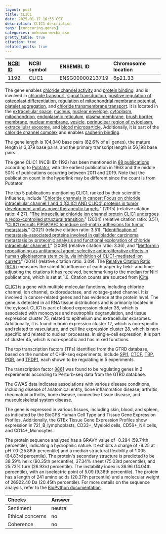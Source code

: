 ```yaml
---
layout: post
title: CLIC1
date: 2025-01-17 16:55 CST
description: CLIC1 description
tags: [cooccuring-genes]
categories: unknown-mechanism
pretty_table: true
citation: true
related_posts: true
---
```




| [NCBI ID](https://www.ncbi.nlm.nih.gov/gene/1192) | NCBI symbol | ENSEMBL ID | Chromosome location |
| :-------- | :------- | :-------- | :------- |
| 1192  | CLIC1 | ENSG00000213719 | 6p21.33 |



The gene enables [chloride channel activity](https://amigo.geneontology.org/amigo/term/GO:0005254) and [protein binding](https://amigo.geneontology.org/amigo/term/GO:0005515), and is involved in [chloride transport](https://amigo.geneontology.org/amigo/term/GO:0006821), [signal transduction](https://amigo.geneontology.org/amigo/term/GO:0007165), [positive regulation of osteoblast differentiation](https://amigo.geneontology.org/amigo/term/GO:0045669), [regulation of mitochondrial membrane potential](https://amigo.geneontology.org/amigo/term/GO:0051881), [platelet aggregation](https://amigo.geneontology.org/amigo/term/GO:0070527), and [chloride transmembrane transport](https://amigo.geneontology.org/amigo/term/GO:1902476). It is located in the [extracellular space](https://amigo.geneontology.org/amigo/term/GO:0005615), [nucleus](https://amigo.geneontology.org/amigo/term/GO:0005634), [nuclear envelope](https://amigo.geneontology.org/amigo/term/GO:0005635), [cytoplasm](https://amigo.geneontology.org/amigo/term/GO:0005737), [mitochondrion](https://amigo.geneontology.org/amigo/term/GO:0005739), [endoplasmic reticulum](https://amigo.geneontology.org/amigo/term/GO:0005783), [plasma membrane](https://amigo.geneontology.org/amigo/term/GO:0005886), [brush border](https://amigo.geneontology.org/amigo/term/GO:0005903), [membrane](https://amigo.geneontology.org/amigo/term/GO:0016020), [nuclear membrane](https://amigo.geneontology.org/amigo/term/GO:0031965), [vesicle](https://amigo.geneontology.org/amigo/term/GO:0031982), [perinuclear region of cytoplasm](https://amigo.geneontology.org/amigo/term/GO:0048471), [extracellular exosome](https://amigo.geneontology.org/amigo/term/GO:0070062), and [blood microparticle](https://amigo.geneontology.org/amigo/term/GO:0072562). Additionally, it is part of the [chloride channel complex](https://amigo.geneontology.org/amigo/term/GO:0034707) and enables [cadherin binding](https://amigo.geneontology.org/amigo/term/GO:0045296).


The gene length is 104,040 base pairs (82.6% of all genes), the mature length is 3,379 base pairs, and the primary transcript length is 56,198 base pairs.


The gene CLIC1 (NCBI ID: 1192) has been mentioned in [88 publications](https://pubmed.ncbi.nlm.nih.gov/?term=%22CLIC1%22) according to [Pubtator](https://academic.oup.com/nar/article/47/W1/W587/5494727), with the earliest publication in 1963 and the middle 50% of publications occurring between 2011 and 2019. Note that the publication count in the hyperlink may be different since the count is from Pubtator.


The top 5 publications mentioning CLIC1, ranked by their scientific influence, include "[Chloride channels in cancer: Focus on chloride intracellular channel 1 and 4 (CLIC1 AND CLIC4) proteins in tumor development and as novel therapeutic targets.](https://pubmed.ncbi.nlm.nih.gov/25546839)" (2015) (relative citation ratio: 4.27), "[The intracellular chloride ion channel protein CLIC1 undergoes a redox-controlled structural transition.](https://pubmed.ncbi.nlm.nih.gov/14613939)" (2004) (relative citation ratio: 3.51), "[CLIC1 recruits PIP5K1A/C to induce cell-matrix adhesions for tumor metastasis.](https://pubmed.ncbi.nlm.nih.gov/33079727)" (2021) (relative citation ratio: 3.51), "[Identification of metastasis-associated proteins involved in gallbladder carcinoma metastasis by proteomic analysis and functional exploration of chloride intracellular channel 1.](https://pubmed.ncbi.nlm.nih.gov/19299076)" (2009) (relative citation ratio: 3.36), and "[Metformin repositioning as antitumoral agent: selective antiproliferative effects in human glioblastoma stem cells, via inhibition of CLIC1-mediated ion current.](https://pubmed.ncbi.nlm.nih.gov/25361004)" (2014) (relative citation ratio: 3.09). The [Relative Citation Ratio (RCR)](https://journals.plos.org/plosbiology/article?id=10.1371/journal.pbio.1002541) measures the scientific influence of each paper by field- and time-adjusting the citations it has received, benchmarking to the median for NIH publications, which is set at 1.0. Citation counts are sourced from [iCite](https://icite.od.nih.gov).


[CLIC1](https://www.proteinatlas.org/ENSG00000213719-CLIC1) is a gene with multiple molecular functions, including chloride channel, ion channel, oxidoreductase, and voltage-gated channel. It is involved in cancer-related genes and has evidence at the protein level. The gene is detected in all RNA tissue distributions and is primarily located in the cytosol. CLIC1 is part of blood expression cluster 38, which is associated with monocytes and neutrophils degranulation, and tissue expression cluster 75, related to epithelium and extracellular exosomes. Additionally, it is found in brain expression cluster 12, which is non-specific and related to vasculature, and cell line expression cluster 28, which is non-specific and related to nuclear processes. In single-cell expression, it is part of cluster 45, which is non-specific and has mixed functions.


The top transcription factors (TFs) identified from the GTRD database, based on the number of CHIP-seq experiments, include [SPI1](https://www.ncbi.nlm.nih.gov/gene/6688), [CTCF](https://www.ncbi.nlm.nih.gov/gene/10664), [TBP](https://www.ncbi.nlm.nih.gov/gene/6908), [PGR](https://www.ncbi.nlm.nih.gov/gene/5241), and [TFDP1](https://www.ncbi.nlm.nih.gov/gene/7027), each shown to be regulating in 5 experiments.


The transcription factor [8861](https://www.ncbi.nlm.nih.gov/gene/8861) was found to be regulating genes in 2 experiments according to Perturb-seq data from the GTRD database.


The GWAS data indicates associations with various disease conditions, including disease of anatomical entity, bone inflammation disease, arthritis, rheumatoid arthritis, bone disease, connective tissue disease, and musculoskeletal system disease.



The gene is expressed in various tissues, including skin, blood, and spleen, as indicated by the BioGPS Human Cell Type and Tissue Gene Expression Profiles. Additionally, the GTEx Tissue Gene Expression Profiles show expression in 721_B_lymphoblasts, CD33+_Myeloid cells, CD56+_NK cells, and CD14+_Monocytes.




The protein sequence analyzed has a GRAVY value of -0.284 (59.74th percentile), indicating a hydrophilic nature. It exhibits a charge of -8.25 at pH 7.0 (25.86th percentile) and a median structural flexibility of 1.005 (64.83rd percentile). The protein's secondary structure is predicted to be 38.59% helix (90.35th percentile), 37.34% sheet (75.03rd percentile), and 25.73% turn (26.93rd percentile). The instability index is 36.96 (14.04th percentile), with an isoelectric point of 5.09 (9.38th percentile). The protein has a length of 241 amino acids (20.37th percentile) and a molecular weight of 26922.40 Da (20.45th percentile). For more details on the sequence analysis, refer to the [BioPython documentation](https://biopython.org/docs/1.75/api/Bio.SeqUtils.ProtParam.html).





| Checks    | Answer |
| :-------- | :------- |
| Sentiment  | neutral   |
| Ethical concerns | no     |
| Coherence    | no    |